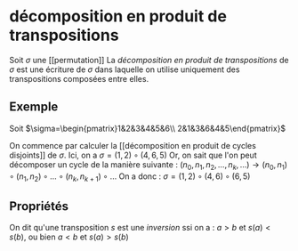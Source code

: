 # décomposition en produit de transpositions
Soit $\sigma$ une [[permutation]]
La _décomposition en produit de transpositions_ de $\sigma$ est une écriture de $\sigma$ dans laquelle on utilise uniquement des transpositions composées entre elles.

## Exemple

Soit $\sigma=\begin{pmatrix}1&2&3&4&5&6\\ 2&1&3&6&4&5\end{pmatrix}$

On commence par calculer la [[décomposition en produit de cycles disjoints]] de $\sigma$.
Ici, on a $\sigma = (1,2)\circ(4,6,5)$
Or, on sait que l'on peut décomposer un cycle de la manière suivante :
$(n_0,n_1,n_2,\ldots,n_k,\ldots) \longrightarrow (n_0,n_1)\circ(n_1,n_2)\circ\ldots\circ(n_k,n_{k+1})\circ\ldots$
On a donc :
$\sigma = (1,2)\circ(4,6)\circ(6,5)$

## Propriétés
On dit qu'une transposition $s$ est une _inversion_ ssi on a :
$a>b \text{ et } s(a)<s(b)$, ou bien $a<b \text{ et } s(a)>s(b)$


